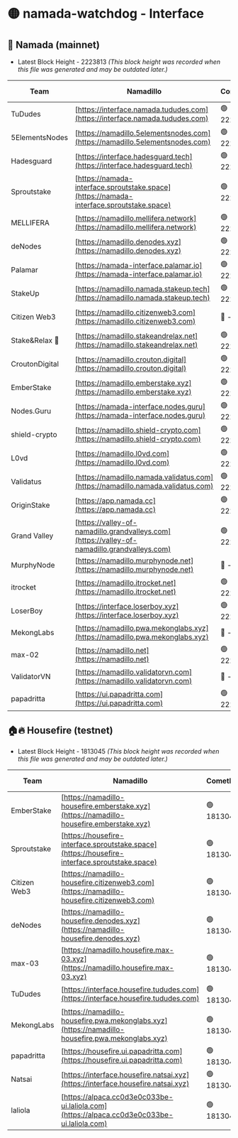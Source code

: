 # 🟡 namada-watchdog - Interface

## 🚀 Namada (mainnet)
- Latest Block Height - 2223813 *(This block height was recorded when this file was generated and may be outdated later.)*

| Team | Namadillo | CometBFT | Indexer | MASP Indexer |
|-|-|-|-|-|
| TuDudes | [https://interface.namada.tududes.com](https://interface.namada.tududes.com) | 🟢 2223795 | 🟢 2223794 | 🟢 2223794 |
| 5ElementsNodes | [https://namadillo.5elementsnodes.com](https://namadillo.5elementsnodes.com) | 🟢 2223795 | 🟢 2223795 | 🟢 2223795 |
| Hadesguard | [https://interface.hadesguard.tech](https://interface.hadesguard.tech) | 🟢 2223796 | 🟢 2223795 | 🟢 2223795 |
| Sproutstake | [https://namada-interface.sproutstake.space](https://namada-interface.sproutstake.space) | 🟢 2223796 | 🟢 2223796 | 🟢 2223796 |
| MELLIFERA | [https://namadillo.mellifera.network](https://namadillo.mellifera.network) | 🟢 2223797 | 🟢 2223797 | 🟢 2223797 |
| deNodes | [https://namadillo.denodes.xyz](https://namadillo.denodes.xyz) | 🟢 2223797 | 🟢 2223797 | 🟢 2223797 |
| Palamar | [https://namada-interface.palamar.io](https://namada-interface.palamar.io) | 🟢 2223798 | 🟢 2223798 | 🟢 2223798 |
| StakeUp | [https://namadillo.namada.stakeup.tech](https://namadillo.namada.stakeup.tech) | 🟢 2223799 | 🟢 2223798 | 🟢 2223799 |
| Citizen Web3 | [https://namadillo.citizenweb3.com](https://namadillo.citizenweb3.com) | 🔴 - | 🟢 2223798 | 🟢 2223798 |
| Stake&Relax 🦥 | [https://namadillo.stakeandrelax.net](https://namadillo.stakeandrelax.net) | 🟢 2223801 | 🟢 2223801 | 🟢 2223800 |
| CroutonDigital | [https://namadillo.crouton.digital](https://namadillo.crouton.digital) | 🟢 2223801 | 🟢 2223801 | 🟢 2223801 |
| EmberStake | [https://namadillo.emberstake.xyz](https://namadillo.emberstake.xyz) | 🟢 2223802 | 🟢 2223802 | 🟢 2223801 |
| Nodes.Guru | [https://namada-interface.nodes.guru](https://namada-interface.nodes.guru) | 🟢 2223802 | 🟢 2223802 | 🟢 2223802 |
| shield-crypto | [https://namadillo.shield-crypto.com](https://namadillo.shield-crypto.com) | 🟢 2223803 | 🔴 2208311 | 🟢 2223803 |
| L0vd | [https://namadillo.l0vd.com](https://namadillo.l0vd.com) | 🟢 2223804 | 🔴 2223444 | 🔴 - |
| Validatus | [https://namadillo.namada.validatus.com](https://namadillo.namada.validatus.com) | 🟢 2223806 | 🔴 2223444 | 🔴 2177377 |
| OriginStake | [https://app.namada.cc](https://app.namada.cc) | 🟢 2223807 | 🟢 2223798 | 🟢 2223798 |
| Grand Valley | [https://valley-of-namadillo.grandvalleys.com](https://valley-of-namadillo.grandvalleys.com) | 🟢 2223807 | 🟢 2223807 | 🟢 2223807 |
| MurphyNode | [https://namadillo.murphynode.net](https://namadillo.murphynode.net) | 🔴 - | 🔴 - | 🔴 - |
| itrocket | [https://namadillo.itrocket.net](https://namadillo.itrocket.net) | 🟢 2223809 | 🟢 2223809 | 🟢 2223809 |
| LoserBoy | [https://interface.loserboy.xyz](https://interface.loserboy.xyz) | 🟢 2223810 | 🟢 2223804 | 🟢 2223803 |
| MekongLabs | [https://namadillo.pwa.mekonglabs.xyz](https://namadillo.pwa.mekonglabs.xyz) | 🔴 - | 🔴 - | 🔴 - |
| max-02 | [https://namadillo.net](https://namadillo.net) | 🟢 2223806 | 🟢 2223804 | 🟢 2223805 |
| ValidatorVN | [https://namadillo.validatorvn.com](https://namadillo.validatorvn.com) | 🔴 - | 🔴 - | 🔴 - |
| papadritta | [https://ui.papadritta.com](https://ui.papadritta.com) | 🟢 2223813 | 🟢 2223813 | 🟢 2223812 |

## 🏠🔥 Housefire (testnet)
- Latest Block Height - 1813045 *(This block height was recorded when this file was generated and may be outdated later.)*

| Team | Namadillo | CometBFT | Indexer | MASP Indexer |
|-|-|-|-|-|
| EmberStake | [https://namadillo-housefire.emberstake.xyz](https://namadillo-housefire.emberstake.xyz) | 🟢 1813041 | 🟢 1813041 | 🟢 1813041 |
| Sproutstake | [https://housefire-interface.sproutstake.space](https://housefire-interface.sproutstake.space) | 🟢 1813041 | 🟢 1813041 | 🟢 1813041 |
| Citizen Web3 | [https://namadillo-housefire.citizenweb3.com](https://namadillo-housefire.citizenweb3.com) | 🟢 1813042 | 🟢 1813042 | 🟢 1813042 |
| deNodes | [https://namadillo-housefire.denodes.xyz](https://namadillo-housefire.denodes.xyz) | 🟢 1813042 | 🟢 1813042 | 🟢 1813042 |
| max-03 | [https://namadillo.housefire.max-03.xyz](https://namadillo.housefire.max-03.xyz) | 🟢 1813043 | 🟢 1813043 | 🟢 1813043 |
| TuDudes | [https://interface.housefire.tududes.com](https://interface.housefire.tududes.com) | 🟢 1813043 | 🟢 1813043 | 🟢 1813043 |
| MekongLabs | [https://namadillo-housefire.pwa.mekonglabs.xyz](https://namadillo-housefire.pwa.mekonglabs.xyz) | 🟢 1813043 | 🟢 1813043 | 🟢 1813043 |
| papadritta | [https://housefire.ui.papadritta.com](https://housefire.ui.papadritta.com) | 🟢 1813044 | 🟢 1813044 | 🟢 1813043 |
| Natsai | [https://interface.housefire.natsai.xyz](https://interface.housefire.natsai.xyz) | 🟢 1813044 | 🟢 1813044 | 🟢 1813044 |
| laliola | [https://alpaca.cc0d3e0c033be-ui.laliola.com](https://alpaca.cc0d3e0c033be-ui.laliola.com) | 🟢 1813045 | 🟢 1813044 | 🔴 - |

